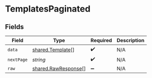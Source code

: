 # TemplatesPaginated


## Fields

| Field                                                             | Type                                                              | Required                                                          | Description                                                       |
| ----------------------------------------------------------------- | ----------------------------------------------------------------- | ----------------------------------------------------------------- | ----------------------------------------------------------------- |
| `data`                                                            | [shared.Template](../../../sdk/models/shared/template.md)[]       | :heavy_check_mark:                                                | N/A                                                               |
| `nextPage`                                                        | *string*                                                          | :heavy_check_mark:                                                | N/A                                                               |
| `raw`                                                             | [shared.RawResponse](../../../sdk/models/shared/rawresponse.md)[] | :heavy_minus_sign:                                                | N/A                                                               |